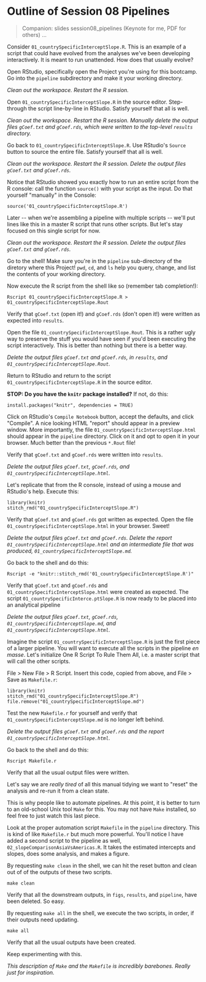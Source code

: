 Outline of Session 08 Pipelines
========================================================

> Companion: slides session08_pipelines (Keynote for me, PDF for others) ...

Consider `01_countrySpecificInterceptSlope.R`. This is an example of a script that could have evolved from the analyses we've been developing interactively. It is meant to run unattended. How does that usually evolve?

Open RStudio, specifically open the Project you're using for this bootcamp. Go into the `pipeline` subdirectory and make it your working directory.

*Clean out the workspace. Restart the R session.*

Open `01_countrySpecificInterceptSlope.R` in the source editor. Step-through the script line-by-line in RStudio. Satisfy yourself that all is well.

*Clean out the workspace. Restart the R session. Manually delete the output files `gCoef.txt` and `gCoef.rds`, which were written to the top-level `results` directory.*

Go back to `01_countrySpecificInterceptSlope.R`. Use RStudio's `Source` button to source the entire file. Satisfy yourself that all is well.

*Clean out the workspace. Restart the R session. Delete the output files `gCoef.txt` and `gCoef.rds`.*

Notice that RStudio showed you exactly how to run an entire script from the R console: call the function `source()` with your script as the input. Do that yourself "manually" in the Console:

```
source('01_countrySpecificInterceptSlope.R')
```

Later -- when we're assembling a pipeline with multiple scripts -- we'll put lines like this in a master R script that runs other scripts. But let's stay focused on this single script for now.

*Clean out the workspace. Restart the R session. Delete the output files `gCoef.txt` and `gCoef.rds`.*

Go to the shell! Make sure you're in the `pipeline` sub-directory of the diretory where this Project! `pwd`, `cd`, and `ls` help you query, change, and list the contents of your working directory.

Now execute the R script from the shell like so (remember tab completion!):

```
Rscript 01_countrySpecificInterceptSlope.R > 01_countrySpecificInterceptSlope.Rout
```

Verify that `gCoef.txt` (open it!) and `gCoef.rds` (don't open it!) were written as expected into `results`.

Open the file `01_countrySpecificInterceptSlope.Rout`. This is a rather ugly way to preserve the stuff you would have seen if you'd been executing the script interactively. This is better than nothing but there is a better way.

*Delete the output files `gCoef.txt` and `gCoef.rds`, in `results`, and `01_countrySpecificInterceptSlope.Rout`.*

Return to RStudio and return to the script `01_countrySpecificInterceptSlope.R` in the source editor.

__STOP: Do you have the `knitr` package installed?__ If not, do this:

```
install.packages("knitr", dependencies = TRUE)
```

Click on RStudio's `Compile Notebook` button, accept the defaults, and click "Compile". A nice looking HTML "report" should appear in a preview window. More importantly, the file `01_countrySpecificInterceptSlope.html` should appear in the `pipeline` directory. Click on it and opt to open it in your browser. Much better than the previous `*.Rout` file!

Verify that `gCoef.txt` and `gCoef.rds` were written into `results`.

*Delete the output files `gCoef.txt`, `gCoef.rds`, and `01_countrySpecificInterceptSlope.html`.*

Let's replicate that from the R console, instead of using a mouse and RStudio's help. Execute this:

```
library(knitr)
stitch_rmd("01_countrySpecificInterceptSlope.R")
```

Verify that `gCoef.txt` and `gCoef.rds` got written as expected. Open the file `01_countrySpecificInterceptSlope.html` in your browser. Sweet!

*Delete the output files `gCoef.txt` and `gCoef.rds`. Delete the report `01_countrySpecificInterceptSlope.html` and an intermediate file that was produced, `01_countrySpecificInterceptSlope.md`.*

Go back to the shell and do this:

```
Rscript -e "knitr::stitch_rmd('01_countrySpecificInterceptSlope.R')"
```

Verify that `gCoef.txt` and `gCoef.rds` and `01_countrySpecificInterceptSlope.html` were created as expected. The script `01_countrySpecificInterce.ptSlope.R` is now ready to be placed into an analytical pipeline

*Delete the output files `gCoef.txt`, `gCoef.rds`, `01_countrySpecificInterceptSlope.md`, and `01_countrySpecificInterceptSlope.html`.*

Imagine the script `01_countrySpecificInterceptSlope.R` is just the first piece of a larger pipeline. You will want to execute all the scripts in the pipeline *en masse*. Let's initialize One R Script To Rule Them All, i.e. a master script that will call the other scripts.

File > New File > R Script. Insert this code, copied from above, and File > Save as `Makefile.r`:

```
library(knitr)
stitch_rmd("01_countrySpecificInterceptSlope.R")
file.remove("01_countrySpecificInterceptSlope.md")
```

Test the new `Makefile.r` for yourself and verify that `01_countrySpecificInterceptSlope.md` is no longer left behind.

*Delete the output files `gCoef.txt` and `gCoef.rds` and the report `01_countrySpecificInterceptSlope.html`.*

Go back to the shell and do this:

```
Rscript Makefile.r
```

Verify that all the usual output files were written.

Let's say we are *really tired* of all this manual tidying we want to "reset" the analysis and re-run it from a clean state.

This is why people like to automate pipelines. At this point, it is better to turn to an old-school Unix tool `Make` for this. You may not have `Make` installed, so feel free to just watch this last piece.

Look at the proper automation script `Makefile` in the `pipeline` directory. This is kind of like `Makefile.r` but much more powerful. You'll notice I have added a second script to the pipeline as well, `02_slopeComparisonAsiaVsAmericas.R`. It takes the estimated intercepts and slopes, does some analysis, and makes a figure.

By requesting `make clean` in the shell, we can hit the reset button and clean out of of the outputs of these two scripts.

```
make clean
```

Verify that all the downstream outputs, in `figs`, `results`, and `pipeline`, have been deleted. So easy.

By requesting `make all` in the shell, we execute the two scripts, in order, if their outputs need updating.

```
make all
```

Verify that all the usual outputs have been created.

Keep experimenting with this.

*This description of `Make` and the `Makefile` is incredibly barebones. Really just for inspiration.*